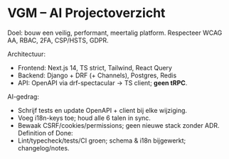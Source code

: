 # VGM – AI Projectoverzicht
Doel: bouw een veilig, performant, meertalig platform. Respecteer WCAG AA, RBAC, 2FA, CSP/HSTS, GDPR.

Architectuur:
- Frontend: Next.js 14, TS strict, Tailwind, React Query
- Backend: Django + DRF (+ Channels), Postgres, Redis
- API: OpenAPI via drf-spectacular → TS client; **geen tRPC**.

AI-gedrag:
- Schrijf tests en update OpenAPI + client bij elke wijziging.
- Voeg i18n-keys toe; houd alle 6 talen in sync.
- Bewaak CSRF/cookies/permissions; geen nieuwe stack zonder ADR.
Definition of Done:
- Lint/typecheck/tests/CI groen; schema & i18n bijgewerkt; changelog/notes.
